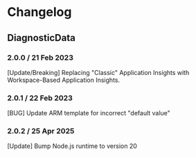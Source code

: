 # Changelog

## DiagnosticData
<!-- To add a new entry write: -->
<!-- ### version / full date -->
<!-- * [Update/Bug fix] message that describes the changes that you apply -->

### 2.0.0 / 21 Feb 2023
[Update/Breaking] Replacing "Classic" Application Insights with Workspace-Based Application Insights.

### 2.0.1 / 22 Feb 2023
[BUG] Update ARM template for incorrect "default value"

### 2.0.2 / 25 Apr 2025
[Update] Bump Node.js runtime to version 20
